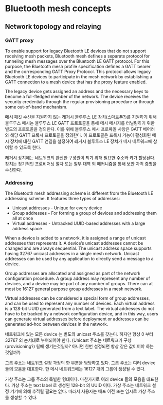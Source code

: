 # Bluetooth mesh concepts
## Network topology and relaying
### GATT proxy
To enable support for legacy Bluetooth LE devices that do not support receiving mesh packets,
Bluetooth mesh defines a separate protocol for tunneling mesh messages over the Bluetooth LE GATT protocol.
For this purpose, the Bluetooth mesh profile specification defines a GATT bearer and the corresponding GATT Proxy Protocol.
This protocol allows legacy Bluetooth LE devices to participate
in the mesh network by establishing a GATT connection to a mesh device that has the proxy feature enabled.

The legacy device gets assigned an address and the necessary keys to become a full-fledged member of the network.
The device receives the security credentials through the regular provisioning procedure or through some out-of-band mechanism.

메시 패킷 수신을 지원하지 않는 레거시 블루투스 LE 장치(스마트폰?)를 지원하기 위해 블루투스 메시는 블루투스 LE GATT 프로토콜을 통해 메시 메시지를 터널링하기 위한 별도의 프로토콜을 정의한다.
이를 위해 블루투스 메시 프로파일 사양은 GATT 베어러와 해당 GATT 프록시 프로토콜을 정의한다.
이 프로토콜은 프록시 기능이 활성화된 메시 장치에 대한 GATT 연결을 설정하여 레거시 블루투스 LE 장치가 메시 네트워크에 참여할 수 있도록 한다.

레거시 장치에는 네트워크의 완전한 구성원이 되기 위해 필요한 주소와 키가 할당된다.
장치는 정기적인 프로비저닝 절차 또는 일부 대역 외 메커니즘을 통해 보안 자격 증명을 수신한다.

### Addressing
The Bluetooth mesh addressing scheme is different from the Bluetooth LE addressing scheme. It features three types of addresses:

* Unicast addresses - Unique for every device
* Group addresses - For forming a group of devices and addressing them all at once
* Virtual addresses - Untracked UUID-based addresses with a large address space

When a device is added to a network, it is assigned a range of unicast addresses that represents it. A device’s unicast addresses cannot be changed and are always sequential. The unicast address space supports having 32767 unicast addresses in a single mesh network. Unicast addresses can be used by any application to directly send a message to a device.

Group addresses are allocated and assigned as part of the network configuration procedure. A group address may represent any number of devices, and a device may be part of any number of groups. There can at most be 16127 general purpose group addresses in a mesh network.

Virtual addresses can be considered a special form of group addresses, and can be used to represent any number of devices. Each virtual address is a 128-bit UUID generated from a text label. The virtual addresses do not have to be tracked by a network configuration device, and in this way, users can generate virtual addresses before deployment or addresses can be generated ad-hoc between devices in the network.

네트워크에 있는 모든 device 는 별도의 unicast 주소를 갖는다. 하지만 항상 0 부터 32767 의 순서대로 부여되어야 한다.
(Unicast 주소는 네트워크가 구성(provisioning?) 될때 생기는것일까? 아니면 한번 설정되면 항상 같은 값이어야 하는 것일까?)

그룹 주소는 네트워크 설정 과정의 한 부분을 담당하고 있다. 그룹 주소는 여러 device 들의 모음을 대표한다. 한 메시 네트워크에는 16127 개의 그룹이 생성될 수 있다.

가상 주소는 그룹 주소의 특별한 형태이다. 마찬가지로 여러 device 들의 모음을 대표한다.
가상 주소는 text label 로 생성된 128-bit 의 UUID 이다. 가상 주소는 네트워크 설정 기기에 의해 추적될 필요는 없다.
따라서 사용자는 배포 이전 또는 임시로 가상 주소를 생성할 수 있다.
